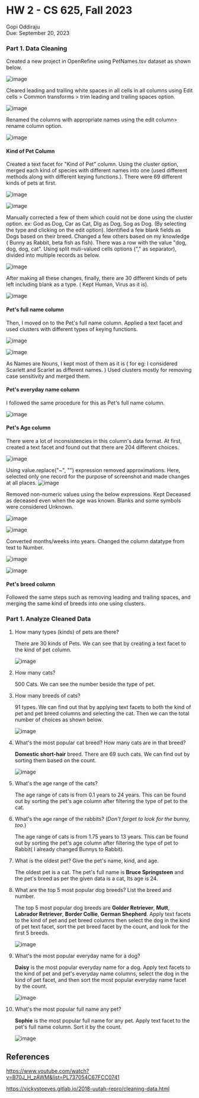 # HW 2 - CS 625, Fall 2023

Gopi Oddiraju  
Due: September 20, 2023



### Part 1. Data Cleaning

Created a new project in OpenRefine using PetNames.tsv dataset as shown below.

![image](https://github.com/odu-cs625-datavis/fall23-mcw-GopiOddiraju/assets/112833939/6a65e0b4-4c0a-4626-86b6-849058c92cf4)




Cleared leading and trailing white spaces in all cells in all columns using Edit cells > Common transforms > trim leading and trailing spaces option.

![image](https://github.com/odu-cs625-datavis/fall23-mcw-GopiOddiraju/assets/112833939/e975a0bb-6c2d-4b54-917d-bdbe91d1cf48)


Renamed the columns with appropriate names using the edit column> rename column option.

![image](https://github.com/odu-cs625-datavis/fall23-mcw-GopiOddiraju/assets/112833939/0ffff94b-6320-4175-beeb-cfba36810844)



#### Kind of Pet Column
Created a text facet for "Kind of Pet" column. Using the cluster option, merged each kind of species with different names into one (used different methods along with different keying functions.). There were 69 different kinds of pets at first. 

![image](https://github.com/odu-cs625-datavis/fall23-mcw-GopiOddiraju/assets/112833939/f9acf8f7-6740-473c-8712-c1586666f75f)

![image](https://github.com/odu-cs625-datavis/fall23-mcw-GopiOddiraju/assets/112833939/364bc521-fa5a-4840-bba4-eeb3afd619cf)


Manually corrected a few of them which could not be done using the cluster option. ex: God as Dog, Car as Cat, Dlg as Dog, Sog as Dog. (By selecting the type and clicking on the edit option). Identified a few blank fields as Dogs based on their breed. Changed a few others based on my knowledge ( Bunny as Rabbit, beta fish as fish). There was a row with the value "dog, dog, dog, cat". Using split muti-valued cells options ("," as separator), divided into multiple records as below.

![image](https://github.com/odu-cs625-datavis/fall23-mcw-GopiOddiraju/assets/112833939/61b3321a-212e-477a-8f7f-f96867f7ffa0)


After making all these changes, finally, there are 30 different kinds of pets left including blank as a type. ( Kept Human, Virus as it is). 

![image](https://github.com/odu-cs625-datavis/fall23-mcw-GopiOddiraju/assets/112833939/c377a56a-b04a-489d-8180-6fbf6fc93640)


#### Pet's full name column
Then, I moved on to the Pet's full name column. Applied a text facet and used clusters with different types of keying functions. 

![image](https://github.com/odu-cs625-datavis/fall23-mcw-GopiOddiraju/assets/112833939/9344066a-d98d-487c-b6b2-4906979d43dd)

![image](https://github.com/odu-cs625-datavis/fall23-mcw-GopiOddiraju/assets/112833939/cb1692b1-41b6-4cb7-b0f3-ce0be9234431)

As Names are Nouns, I kept most of them as it is ( for eg: I considered Scarlett and Scarlet as different names. ) Used clusters mostly for removing case sensitivity and merged them.


#### Pet's everyday name column

I followed the same procedure for this as Pet's full name column.

![image](https://github.com/odu-cs625-datavis/fall23-mcw-GopiOddiraju/assets/112833939/e76d77dc-27cc-42d1-b137-2608833c8deb)



#### Pet's Age column

There were a lot of inconsistencies in this column's data format. At first, created a text facet and found out that there are 204 different choices.

![image](https://github.com/odu-cs625-datavis/fall23-mcw-GopiOddiraju/assets/112833939/4ea1d494-8154-4fe0-8e41-e2c99afb3573)

Using value.replace("~", "") expression removed approximations. Here, selected only one record for the purpose of screenshot and made changes at all places.
![image](https://github.com/odu-cs625-datavis/fall23-mcw-GopiOddiraju/assets/112833939/fd2957d0-1ce4-4d28-b4f2-d89c7e01e6f1)


Removed non-numeric values using the below expressions. Kept Deceased as deceased even when the age was known. Blanks and some symbols were considered Unknown.

![image](https://github.com/odu-cs625-datavis/fall23-mcw-GopiOddiraju/assets/112833939/5e4b8e34-c59a-453d-a5ce-aeb358181a70)

![image](https://github.com/odu-cs625-datavis/fall23-mcw-GopiOddiraju/assets/112833939/e3c78e61-baed-42b8-a588-74bfd0b74a67)


Converted months/weeks into years. Changed the column datatype from text to Number.

![image](https://github.com/odu-cs625-datavis/fall23-mcw-GopiOddiraju/assets/112833939/2811ce76-49ab-4147-851a-acd5a70eae50)

![image](https://github.com/odu-cs625-datavis/fall23-mcw-GopiOddiraju/assets/112833939/2a750134-5556-49a5-96ad-5019992a3695)





#### Pet's breed column

Followed the same steps such as removing leading and trailing spaces, and merging the same kind of breeds into one using clusters. 




### Part 1. Analyze Cleaned Data

1. How many types (kinds) of pets are there?

   There are 30 kinds of Pets. We can see that by creating a text facet to the kind of pet column.

   ![image](https://github.com/odu-cs625-datavis/fall23-mcw-GopiOddiraju/assets/112833939/da5049c7-c1ff-42a5-86ae-7b255e6d9a10)

1. How many cats?

   500 Cats. We can see the number beside the type of pet.
   
1. How many breeds of cats?

   91 types. We can find out that by applying text facets to both the kind of pet and pet breed columns and selecting the cat. Then we can the total number of choices as shown below.

   ![image](https://github.com/odu-cs625-datavis/fall23-mcw-GopiOddiraju/assets/112833939/f3111a0f-8ccb-41c0-92bf-842648540fce)

   
1. What's the most popular cat breed? How many cats are in that breed?

   **Domestic short-hair** breed. There are 69 such cats. We can find out by sorting them based on the count.

   ![image](https://github.com/odu-cs625-datavis/fall23-mcw-GopiOddiraju/assets/112833939/efc0cfd0-cf99-4008-8fe9-ac2cad503c6d)

1. What's the age range of the cats?

   The age range of cats is from 0.1 years to 24 years. This can be found out by sorting the pet's age column after filtering the type of pet to the cat.

   
1. What's the age range of the rabbits? (*Don't forget to look for the bunny, too.*)

   The age range of cats is from 1.75 years to 13 years. This can be found out by sorting the pet's age column after filtering the type of pet to Rabbit( I already changed Bunnys to Rabbit).
   
1. What is the oldest pet? Give the pet's name, kind, and age.

   The oldest pet is a cat. The pet's full name is **Bruce Springsteen** and the pet's breed as per the given data is a cat, Its age is 24.

   
1. What are the top 5 most popular dog breeds? List the breed and number.

   The top 5 most popular dog breeds are **Golder Retriever**, **Mutt**, **Labrador Retriever**, **Border Collie**, **German Shepherd**. Apply text facets to the kind of pet and pet breed columns then select the dog in the kind of pet text facet, sort the pet breed facet by the count, and look for the first 5 breeds.

   ![image](https://github.com/odu-cs625-datavis/fall23-mcw-GopiOddiraju/assets/112833939/75a52e0c-4b20-4b58-b99d-fe5d0c67b918)

1. What's the most popular everyday name for a dog?

   **Daisy** is the most popular everyday name for a dog. Apply text facets to the kind of pet and pet's everyday name columns, select the dog in the kind of pet facet, and then sort the most popular everyday name facet by the count.

   ![image](https://github.com/odu-cs625-datavis/fall23-mcw-GopiOddiraju/assets/112833939/f9978dd3-caaa-49b0-94dc-4012df27bddd)


   
1. What's the most popular full name any pet?

   **Sophie** is the most popular full name for any pet. Apply text facet to the pet's full name column. Sort it by the count.

   ![image](https://github.com/odu-cs625-datavis/fall23-mcw-GopiOddiraju/assets/112833939/9961c171-dab2-4ef4-be68-82429eae4a47)


## References

https://www.youtube.com/watch?v=B70J_H_zAWM&list=PL737054C67FCC0741


https://vickysteeves.gitlab.io/2018-uutah-repro/cleaning-data.html

